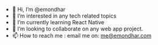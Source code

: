 - 👋 Hi, I’m @emondhar
- 👀 I’m interested in any tech related topics
- 🌱 I’m currently learning React Native
- 💞️ I’m looking to collaborate on any web app project.
- 📫 How to reach me : email me on: me@emondhar.com

<!---
emondhar/emondhar is a ✨ special ✨ repository because its `README.md` (this file) appears on your GitHub profile.
You can click the Preview link to take a look at your changes.
--->
